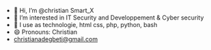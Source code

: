 - 👋 Hi, I’m @christian Smart_X
- 👀 I’m interested in IT Security and Developpement & Cyber security
- 🌱 I use as technologie, html css, php, python, bash
- 😄 Pronouns: Christian
- christianadegbeti@gmail.com
<!---
christianADE/christianADE is a ✨ special ✨ repository because its `README.md` (this file) appears on your GitHub profile.
You can click the Preview link to take a look at your changes.
--->
